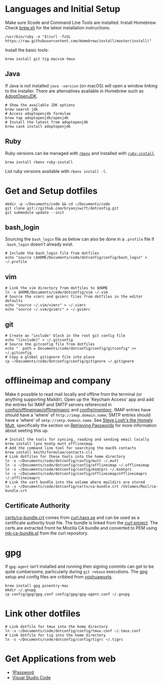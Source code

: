 # Languages and Initial Setup

Make sure Xcode and Command Line Tools are installed. Install Homebrew. Check
[brew.sh][brew] for the latest installation instructions.

    /usr/bin/ruby -e "$(curl -fsSL https://raw.githubusercontent.com/Homebrew/install/master/install)"

Install the basic tools:

    brew install git tig macvim tmux

[brew]: https://brew.sh

## Java

If Java is not installed `java -version` (on macOS) will open a window linking
to the installer. There are alternatives available in Homebrew such as
[AdoptOpenJDK][adoptopenjdk].

    # Show the available JDK options
    brew search jdk
    # Access adoptopenjdk formulae
    brew tap adoptopenjdk/openjdk
    # Install the latest from adoptopenjdk
    brew cask install adoptopenjdk

[adoptopenjdk]: https://adoptopenjdk.net

## Ruby

Ruby versions can be managed with [`rbenv`][rbenv] and installed with
[`ruby-install`][ruby-install].

    brew install rbenv ruby-install

List ruby versions available with `rbenv install -l`.

[rbenv]: https://github.com/rbenv/rbenv
[ruby-install]: https://github.com/postmodern/ruby-install

# Get and Setup dotfiles

    mkdir -p ~/Documents/code && cd ~/Documents/code
    git clone git://github.com/bryanjswift/dotconfig.git
    git submodule update --init

## bash_login

Sourcing the `bash_login` file as below can also be done in a `.profile` file
if `.bash_login` doesn't already exist.

    # Include the bash_login file from dotfiles
    echo "source \$HOME/Documents/code/dotconfig/config/bash_login" > ~/.profile

## vim

    # Link the vim directory from dotfiles to $HOME
    ln -s $HOME/Documents/code/dotconfig/vim ~/.vim
    # Source the vimrc and gvimrc files from dotfiles in the editor defaults
    echo "source ~/.vim/vimrc" > ~/.vimrc
    echo "source ~/.vim/gvimrc" > ~/.gvimrc

## git

    # Create an "include" block in the root git config file
    echo "[include]" > ~/.gitconfig
    # Source the gitconfig file from dotfiles
    echo "  path = Documents/code/dotconfig/config/gitconfig" >> ~/.gitconfig
    # Copy a global gitignore file into place
    cp ~/Documents/code/dotconfig/config/gitignore ~/.gitignore

# offlineimap and company

Make it possible to read mail locally and offline from the terminal (or
anything supporting Maildir). Open up the 'Keychain Access' app and add the
entries for IMAP and SMTP servers referenced in
[config/offlineimap/offlineimaprc](config/offlineimap/offlineimaprc) and
[config/msmtprc](config/msmtprc). IMAP entries have should have a 'where' of
`http://imap.domain.name`; SMTP entries should have a 'where' of
`smtp://smtp.domain.name`. See [Steve Losh's the Homely
Mutt](http://stevelosh.com/blog/2012/10/the-homely-mutt/), specifically the
section on [Retrieving
Passwords](http://stevelosh.com/blog/2012/10/the-homely-mutt/#retrieving-passwords)
for more information about seeting this up.

    # Install the tools for syncing, reading and sending email locally
    brew install lynx msmtp mutt offlineimap
    # Add the command line tool for searching the macOS contacts
    brew install keith/formulae/contacts-cli
    # Link dotfiles for these tools into the home directory
    ln -s ~/Documents/code/dotconfig/config/mutt ~/.mutt
    ln -s ~/Documents/code/dotconfig/config/offlineimap ~/.offlineimap
    ln -s ~/Documents/code/dotconfig/config/msmtprc ~/.msmtprc
    ln -s ~/Documents/code/dotconfig/config/offlineimap/offlineimaprc ~/.offlineimaprc
    # Link the cert bundle into the volume where maildirs are stored
    ln -s ~/Documents/code/dotconfig/certs/ca-bundle.crt /Volumes/Mail/ca-bundle.crt

## Certificate Authority

[certs/ca-bundle.crt](certs/ca-bundle.crt) comes from
[curl.haxx.se][cabundle] and can be used as a certificate authority
trust file. The bundle is linked from the [curl project][curl]. The certs
are extracted fromt he Mozilla CA bundle and converted to PEM using
[mk-ca-bundle.pl][mkbundle] from the curl repository.

[cabundle]: https://curl.haxx.se/docs/caextract.html
[curl]: http://curl.haxx.se/docs/caextract.html
[mkbundle]: https://github.com/bagder/curl/blob/master/lib/mk-ca-bundle.pl

# gpg

If `gpg-agent` isn't installed and running then signing commits can get to be
quite cumbersome, particularly during `git rebase` executions. The gpg setup
and config files are cribbed from [yoshuawuyts][yoshuawuyts-gpg].

    brew install gpg pinentry-mac
    mkdir ~/.gnupg
    cp config/gpg/gpg.conf config/gpg/gpg-agent.conf ~/.gnupg

[yoshuawuyts-gpg]: https://gist.github.com/yoshuawuyts/69f25b0384d41b46a126f9b42d1f9db2

# Link other dotfiles

    # Link dotfile for tmux into the home directory
    ln -s ~/Documents/code/dotconfig/config/tmux.conf ~/.tmux.conf
    # Link dotfile for tig into the home directory
    ln -s ~/Documents/code/dotconfig/config/tigrc ~/.tigrc

# Get Applications from web

* [1Password](https://agilebits.com/downloads)
* [Visual Studio Code](https://code.visualstudio.com)
